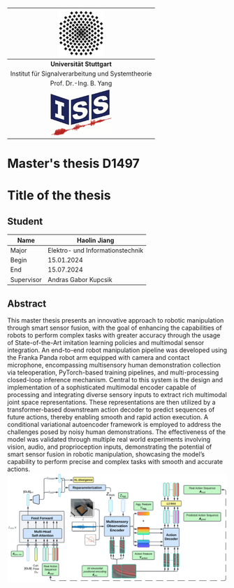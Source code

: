 [//]: # (# smart_sensor_fusion)

[//]: # (Repository for Smart Sensor Fusion project)

[//]: # (## To install:)

[//]: # (* First, install requirements: `pip install -r requirements.txt`)

[//]: # (* Install package locally: `pip install -e .`)

[//]: # ()
[//]: # (## To prepare dataset for progress prediction)

[//]: # ("""https://github.com/JunzheJosephZhu/see_hear_feel""")

[//]: # (* First, download the example dataset from their [Google Drive]&#40;https://drive.google.com/drive/folders/13S6YcKJIIRKctB0SjdiaKEv_mvJEM_pk&#41;)

[//]: # (* Second, unzip and rename the folder to `data`, and place it under the project folder `smart_sensor_fusion`)

[//]: # (* Third, preprocess the data by running `python utils/h5py_convert.py`)

[//]: # (* Fourth, to split the training/testing dataset, run `python utils/split_train_val.py`)

[//]: # (* Brief explanation for the example dataset: Under data/test_recordings, each folder is an episode. timestamps.json contains the human demo actions and the pose history of the robot, while each subfolder contains a stream of sensory inputs.)

[//]: # ()
[//]: # (* Bosch raw dataset 2023-04-19 14-56-56.csv has 1636402 lines and 822 columns)

[//]: # ( )
[//]: # (## Run training)

[//]: # (* Remember to override the data_folder_path if your data folder is not saved at default location, see ```Help``` #2 for more detail)

[//]: # (* Train the model for transpose task: `python train.py --config-name config_transpose`)

[//]: # (* Train the model for progress_prediction task with default configuration: `python train.py --config-name config_progress_prediction`)

[//]: # (* Train the model for progress_prediction task with multiple configuration&#40;sweeper&#41;: `python train.py -cn config_progress_prediction -m`)

[//]: # (* Train the model for progress_prediction task using both vision and audio signal with multiple configuration&#40;sweeper&#41;:)

[//]: # (  * `python train.py -cn config_progress_prediction_vision_audio -m`)

[//]: # (* Train the model for short term drilling movement prediction task:)

[//]: # (  * `python train.py -cn config_progress_short_time_drilling_progress_prediction -m`)

[//]: # ()
[//]: # (## Run inference&#40;don't directly run the command line here&#41;)

[//]: # (* load the pretrained model based on the config and ckpt that stored in the results directory)

[//]: # (* Test the model for transpose task by running: )

[//]: # (  * `python scripts/demo_transpose_numbers.py 'inference.ckpt_path="path to .ckpt file" inference.test_seq=[0,1,1,1,1,6,7,8,9,8,0,1,2,3,4,5,6]'`)

[//]: # (* Test the model for progress_prediction task by running in terminal: )

[//]: # (  * `python scripts/demo_progress_prediction.py -cp 'path to the result folder that contain the config' 'models.inference.ckpt_path="name of ckpt file"'` )

[//]: # (  e.g. `python demo_progress_prediction.py -cp '../results/progress_prediction/see_hear_feel_insert_audio/vit_time_patch_128_51_standardpe/exp_dim_batchsize/256_64/09-05-18:27:24/.hydra/' 'models.inference.ckpt_path="09-05-18:27:24-jobid=0-epoch=7-step=1624.ckpt"'`)

[//]: # (* Test the model for progress_prediction task using both vision and audio signal by running in terminal: )

[//]: # (  * `python scripts/demo_progress_prediction_vision_audio.py -cp 'path to the result folder that contain the config' 'models.inference.ckpt_path="name of ckpt file"'` )

[//]: # (  e.g. `python demo_progress_prediction_vision_audio.py -cp '../results/progress_prediction/vision_audio/earlycat_newemb/exp_dim_batchsize/256_32/09-13-14:11:41/.hydra' 'models.inference.ckpt_path="09-13-14:11:41-jobid=0-epoch=13-step=5684.ckpt"'`)

[//]: # (* Test the model for short term drilling movement prediction task by running in both terminal and IDE &#40;here I switch to argparser for arguments input as the vanilla hydra initialization won't work in IDE&#41;:)

[//]: # (  * `python scripts/demo_short_drilling_progress_prediction.py --config_path '../results/short_term_drilling_progress_prediction/bautiro_drilling/earlycat_short_drilling_progress_prediction_vanilla/exp_vanilla_model/11-29-14:08:04/.hydra' --ckpt_path '11-29-14:08:05-jobid=0-epoch=9-step=240.ckpt')


[//]: # (## Help)

[//]: # (* #1 Hydra command line flags and override)

[//]: # (  * if using run configuration of IDE to pass the arguments:)

[//]: # (    * override hydra arguments example: `python train.py task_name='override_args'` &#40;check [here]&#40;https://hydra.cc/docs/advanced/override_grammar/basic/&#41;&#41;)

[//]: # (    * manipulate hydra config using command line: `python train.py --config-name config_transpose` &#40;check [here]&#40;https://hydra.cc/docs/advanced/hydra-command-line-flags/&#41;&#41;)

[//]: # (    * manipulate hydra config and override hydra args: `python train.py --config-name config_transpose task_name='override_args'`)

[//]: # (  * if using terminal to run the command line, because of interpretation of quote of shell, so you have to quote twice: )

[//]: # (    * override hydra arguments example: `python train.py 'task_name="override_args"'` &#40;check [here]&#40;https://hydra.cc/docs/advanced/override_grammar/basic/&#41;&#41;)

[//]: # (    * manipulate hydra config using command line: `python train.py --config-name config_transpose` &#40;check [here]&#40;https://hydra.cc/docs/advanced/hydra-command-line-flags/&#41;&#41;)

[//]: # (    * manipulate hydra config and override hydra args: `python train.py --config-name config_transpose 'task_name="override_args"'`)

[//]: # (* #2 About where datasets are saved and specifying the path to the folder:)

[//]: # (  * the default path to data folder is: '/fs/scratch/rng_cr_bcai_dl_students/jin4rng/data' for both my laptop and cluster, if your data are store on a different location, please override the data_folder_path by add the following flag when running train.py:)

[//]: # (    * data_folder_path='...' if using IDEs like pycharm or 'data_folder_path="..."' if running in terminal)

[//]: # (## update 4/9/2024)

[//]: # (* install miniforge3&#40;highly recommended, or it takes forever to solve environment&#41;)

[//]: # (* `conda env create -f conda_environment.yaml`)

[//]: # (* if using input pipeline only:)

[//]: # (  * everything about datasets, dataloader locate in src/datasets/dummy_robot_arm.py)

[//]: # (  * record dataset with tami_clap_candidata/tami_clap_candidate/record_demonstration_teleoperation.py)

[//]: # (  * important arguments:)

[//]: # (    * data_folder_path = '/home/jin4rng/Documents/cuponplate_robot_demos' &#40;folder path for recorded demos&#41;)

[//]: # (    * args.sampling_time = 100 &#40;which set resampling time interval to 100ms, namly resample frequency to 10Hz&#41; )

[//]: # (    * args.ablation = 'vf_vg' &#40;vf-fix cam, vg-gripper cam, ag/ah-audio, you may need to change camera serial number&#41;)

[//]: # (    * args.num_stack &#40;number of observation frames&#41; and args.frameskip &#40;interval between each observation&#41; e.g. after resampling with 10Hz, we have a sequence of observation/pose frames, e.g. 0.0s|0.1s|0.2s|0.3s|0.4s|0.5s|....|4.9s|5.0s|5.1s|...|6.0s|)

[//]: # (then at certain time step&#40;e.g. at 5.0s&#41;, we want to get 5 evenly distributed observations from the past 2.5s, then we should set args.num_stack=5&#40;we need 5 frames&#41; and args.frameskip=5&#40;5 frame interval between 2 observation&#41; so we get observations at |3.0s|3.5s|4.0s|4.5s|5.0s|)

[//]: # (    * args.len_lb: number of future action step used as label for prediction. e.g. after resampling with 10Hz, we have a sequence of observation/pose frames, e.g. 0.0s|0.1s|0.2s|0.3s|0.4s|0.5s|....|4.9s|5.0s|5.1s|...|6.0s|)

[//]: # (then at certain time step&#40;e.g. at 5.0s&#41;, we want to get 1s of future actions for ACT to predict, then we should set args.len_lb=10, then we output the pose of source robot at time step |5.0s|5.1s|5.2s|5.3s|5.4s|5.5s|5.6s|5.7s|5.8s|5.9s|6.0s| as action. The output will also include )

[//]: # (sample at 5.0s, please discard it during training.)

[//]: # (    * args.resized_height_v and args.resized_width_v: image interpolation, default 480x640)

[//]: # (  * explanation for output of dataloader, b=batch_size:)

[//]: # (    * 'previous_pos_quat': global pose of target robot at previous args.num_stack x args.frameskip time steps with shape [b, args.num_stack x args.frameskip, 7], orientation in quat form in w, x, y, z order )

[//]: # (    * 'previous_glb_pos_ori': global pose of target robot at previous args.num_stack x args.frameskip time steps with shape [b, args.num_stack x args.frameskip, 6], orientation in angle-axis form, computed using log_map with base [0, 1, 0, 0])

[//]: # (    * 'previous_gripper': gripper value at previous args.num_stack x args.frameskip time steps with shape [b, args.num_stack x args.frameskip, 1], )

[//]: # (    * 'future_pos_quat': global pose of source robot at future args.len_lb+1&#40;including current one&#41; time steps with shape [b, args.len_lb+1, 7], orientation in quat form in w, x, y, z order , )

[//]: # (    * 'future_glb_pos_ori': global pose of source robot at future args.len_lb+1&#40;including current one&#41; time steps with shape [b, args.len_lb+1, 6], orientation in angle-axis form, computed using log_map with base [0, 1, 0, 0], )

[//]: # (    * 'future_real_delta_direct': , )

[//]: # (    * 'future_real_delta': velocity of future args.len_lb+1&#40;including current one&#41; time steps with shape [b, args.len_lb+1, 6], )

[//]: # (    * 'future_relative_delta': , )

[//]: # (    * 'future_gripper': gripper value at future args.len_lb+1 time steps with shape [b, args.len_lb+1, 1], )

[//]: # (    * 'smooth_previous_pos_quat': smoothed version,)

[//]: # (    * 'smooth_previous_glb_pos_ori': smoothed version, )

[//]: # (    * 'smooth_previous_gripper': smoother version, )

[//]: # (    * 'smooth_future_pos_quat': smoother version, )

[//]: # (    * 'smooth_future_glb_pos_ori': smoother version, )

[//]: # (    * 'smooth_future_real_delta_direct': smoother version, )

[//]: # (    * 'smooth_future_real_delta': smoother version, )

[//]: # (    * 'smooth_future_relative_delta': smoother version, )

[//]: # (    * 'smooth_future_gripper': smoother version, )

[//]: # (    * 'observation':)

[//]: # (      * 'v_fix': fix cam images [b, args.num_stack, 3, args.resized_height_v, args.resized_width_v])

[//]: # (      * 'v_gripper': gripper cam images [b, args.num_stack, 3, args.resized_height_v, args.resized_width_v], )

[//]: # (      * 'a_holebase': holebase mic [b, self.num_stack x self.frameskip x 44100 x args.sampling_time / 1000, 1] )

[//]: # (      * 'a_gripper': holebase mic [b, self.num_stack x self.frameskip x 44100 x args.sampling_time / 1000, 1], )

[//]: # (    * 'start': time step of first observation, )

[//]: # (    * 'current': current time step&#40;end of observation, start of action&#41;, )

[//]: # (    * 'end': time step of last action, )

[//]: # (    * 'traj_idx': list contains the trajectory path e.g.'/home/jin4rng/Documents/cuponplate_robot_demos/demo_2024-04-09T10-59-45-858060')

[//]: # (* set params: resampline time in ms &#40;0.1hz => sampling_time=100&#41;)

[//]: # (* run vanilla ACT&#40;but changed decoder output layer to last layer&#41;`python train.py -cn)

[//]: # (config_dummy_aloha_vanilla)

[//]: # (-m)

[//]: # (models.model.replace_args.hidden_dim=512 models.model.replace_args.output_layer_index=-1 trainers.launch_trainer.repeat_trial=1       datasets.dataloader.args.resized_height_v=480)

[//]: # (      datasets.dataloader.args.resized_width_v=640)

[//]: # (output_name=aloha_baseline data_folder_path='/home/jin4rng/Documents/cuponplate_robot_demos' datasets.dataloader.args.sampling_time=100`)

|![](media/unilogo.gif)                             |
|:-------------------------------------------------:|
|             **Universität Stuttgart**             |
| Institut für Signalverarbeitung und Systemtheorie |
|               Prof. Dr.-Ing. B. Yang              |
|![](media/isslogocolor.gif)                        |

# Master's thesis D1497

# Title of the thesis
## Student
| Name       | Haolin Jiang                     |
|------------|----------------------------------|
| Major      | Elektro- und Informationstechnik |
| Begin      | 15.01.2024                       |
| End        | 15.07.2024                       |
| Supervisor | Andras Gabor Kupcsik             |

## Abstract
This master thesis presents an innovative approach to robotic manipulation through
 smart sensor fusion, with the goal of enhancing the capabilities of robots to perform
 complex tasks with greater accuracy through the usage of State-of-the-Art imitation
 learning policies and multimodal sensor integration. An end-to-end robot manipulation pipeline was developed using the Franka Panda robot arm equipped with
 camera and contact microphone, encompassing multisensory human demonstration
 collection via teleoperation, PyTorch-based training pipelines, and multi-processing
 closed-loop inference mechanism. Central to this system is the design and implementation of a sophisticated multimodal encoder capable of processing and integrating
 diverse sensory inputs to extract rich multimodal joint space representations. These
 representations are then utilized by a transformer-based downstream action decoder
 to predict sequences of future actions, thereby enabling smooth and rapid action
 execution. A conditional variational autoencoder framework is employed to address
 the challenges posed by noisy human demonstrations. The effectiveness of the model
 was validated through multiple real world experiments involving vision, audio, and
 proprioception inputs, demonstrating the potential of smart sensor fusion in robotic
 manipulation, showcasing the model’s capability to perform precise and complex
 tasks with smooth and accurate actions.
![](media/cvae.png)
